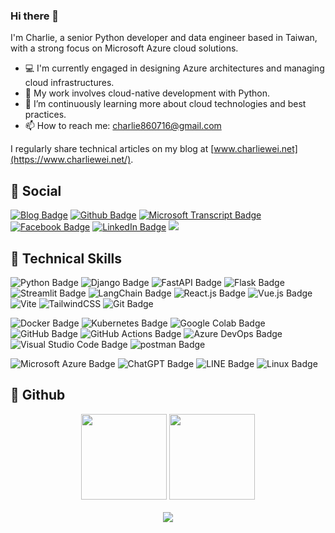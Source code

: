 ### Hi there 👋
I'm Charlie, a senior Python developer and data engineer based in Taiwan, with a strong focus on Microsoft Azure cloud solutions.

- 💻 I'm currently engaged in designing Azure architectures and managing cloud infrastructures.
- 🔭 My work involves cloud-native development with Python.
- 🌱 I’m continuously learning more about cloud technologies and best practices.
- 📫 How to reach me: [charlie860716@gmail.com](mailto:charlie860716@gmail.com)

I regularly share technical articles on my blog at [www.charliewei.net](https://www.charliewei.net/).

## 🤝 Social
[![Blog Badge](https://img.shields.io/badge/Charlie%20Wei%20Blog-white?style=flat&logo=c)](https://www.charliewei.net/)
[![Github Badge](https://img.shields.io/badge/Charlie%20Wei-100000?style=flat&logo=github&logoColor=white)](https://github.com/charliewei0716/)
[![Microsoft Transcript Badge](https://img.shields.io/badge/Microsoft%20Transcript-steelblue?style=flat&logo=microsoftazure)](https://learn.microsoft.com/zh-tw/users/charliewei/transcript/dwzqfrw5mjoeq1d?tab=applied-skills-tab)
[![Facebook Badge](https://img.shields.io/badge/Facebook-1877F2?style=flat&logo=facebook&logoColor=white)](https://www.facebook.com/profile.php?id=61552052762497)
[![LinkedIn Badge](https://img.shields.io/badge/LinkedIn-0077B5?style=flat&logo=linkedin&logoColor=white)](https://www.linkedin.com/in/charlie-wei/)
![](https://komarev.com/ghpvc/?username=charliewei0716&style=flat)

## 💼 Technical Skills
![Python Badge](https://img.shields.io/badge/Python-14354C?style=flat&logo=python&logoColor=white)
![Django Badge](https://img.shields.io/badge/Django-092E20?logo=django&logoColor=fff&style=flat)
![FastAPI Badge](https://img.shields.io/badge/FastAPI-009688?logo=fastapi&logoColor=fff&style=flat)
![Flask Badge](https://img.shields.io/badge/Flask-000?logo=flask&logoColor=fff&style=flat)
![Streamlit Badge](https://img.shields.io/badge/Streamlit-FF4B4B?style=flat&logo=Streamlit&logoColor=white)
![LangChain Badge](https://img.shields.io/badge/langchain-1C3C3C?style=flat&logo=langchain&logoColor=white)
![React.js Badge](https://img.shields.io/badge/-ReactJs-61DAFB?logo=react&logoColor=white&style=flat)
![Vue.js Badge](https://img.shields.io/badge/Vue.js-35495E?style=flat&logo=vue.js&logoColor=4FC08D)
![Vite](https://img.shields.io/badge/vite-%23646CFF.svg?style=flat&logo=vite&logoColor=white)
![TailwindCSS](https://img.shields.io/badge/tailwindcss-%2338B2AC.svg?style=flat&logo=tailwind-css&logoColor=white)
![Git Badge](https://img.shields.io/badge/Git-F05032?logo=git&logoColor=fff&style=flat)

![Docker Badge](https://img.shields.io/badge/Docker-2496ED?logo=docker&logoColor=fff&style=flat)
![Kubernetes Badge](https://img.shields.io/badge/Kubernetes-326CE5?logo=kubernetes&logoColor=fff&style=flat)
![Google Colab Badge](https://img.shields.io/badge/Google%20Colab-F9AB00?logo=googlecolab&logoColor=fff&style=flat)
![GitHub Badge](https://img.shields.io/badge/GitHub-181717?logo=github&logoColor=fff&style=flat)
![GitHub Actions Badge](https://img.shields.io/badge/Github%20Actions-2088FF?logo=githubactions&logoColor=fff&style=flat)
![Azure DevOps Badge](https://img.shields.io/badge/Azure%20DevOps-0078D7?logo=azuredevops&logoColor=fff&style=flat)
![Visual Studio Code Badge](https://img.shields.io/badge/Visual%20Studio%20Code-007ACC?logo=visualstudiocode&logoColor=fff&style=flat)
![postman Badge](https://img.shields.io/badge/Postman-FF6C37?logo=postman&logoColor=fff&style=flat)

![Microsoft Azure Badge](https://img.shields.io/badge/Microsoft%20Azure-0078D4?logo=microsoft-azure&logoColor=fff&style=flat)
![ChatGPT Badge](https://img.shields.io/badge/ChatGPT-74aa9c?style=flat&logo=openai&logoColor=white)
![LINE Badge](https://img.shields.io/badge/LINE-00C300?logo=line&logoColor=fff&style=flat)
![Linux Badge](https://img.shields.io/badge/Linux-FCC624?logo=linux&logoColor=000&style=flat)

## 📝 Github
<div align="center">
  <img height="137px" src="https://github-readme-stats.vercel.app/api?username=charliewei0716&hide_title=true&hide_border=true&show_icons=true&line_height=21&rank_icon=github&theme=transparent" />
  <img height="137px" src="https://github-readme-stats.vercel.app/api/top-langs/?username=charliewei0716&hide_title=true&hide_border=true&layout=compact&langs_count=6&theme=transparent" />
</div>

<br/>

<div align="center">
  <img src="https://github-readme-activity-graph.vercel.app/graph?username=charliewei0716&height=300&theme=react"/>
</div>
